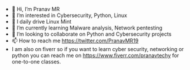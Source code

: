 - 👋 Hi, I’m Pranav MR
- 👀 I’m interested in Cybersecurity, Python, Linux
- 🐧 I daily drive Linux Mint
- 🌱 I’m currently learning Malware analysis, Network pentesting
- 💞️ I’m looking to collaborate on Python and Cybersecurity projects
- 📫 How to reach me https://twitter.com/PranavMR19
- I am also on fiverr so if you want to learn cyber security, networking or python you can reach me on https://www.fiverr.com/pranavtechy for one-to-one classes.

<!---
Pranavmr009/Pranavmr009 is a ✨ special ✨ repository because its `README.md` (this file) appears on your GitHub profile.
You can click the Preview link to take a look at your changes.
--->

